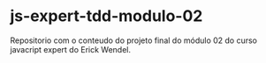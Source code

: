 # js-expert-tdd-modulo-02
Repositorio com o conteudo do projeto final do módulo 02 do curso javacript expert do Erick Wendel. 
